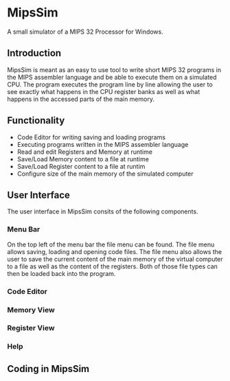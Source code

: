 # MipsSim
A small simulator of a MIPS 32 Processor for Windows.

## Introduction
MipsSim is meant as an easy to use tool to write short MIPS 32 programs in the MIPS assembler language and be able to execute them on a simulated CPU. The program executes the program line by line allowing the user to see exactly what happens in the CPU register banks as well as what happens in the accessed parts of the main memory.

## Functionality
* Code Editor for writing saving and loading programs
* Executing programs written in the MIPS assembler language
* Read and edit Registers and Memory at runtime
* Save/Load Memory content to a file at runtime
* Save/Load Register content to a file at runtim
* Configure size of the main memory of the simulated computer

## User Interface
The user interface in MipsSim consits of the following components.

### Menu Bar
On the top left of the menu bar the file menu can be found. The file menu allows saving, loading and opening code files. The file menu also allows the user to save the current content of the main memory of the virtual computer to a file as well as the content of the registers. Both of those file types can then be loaded back into the program.

### Code Editor

### Memory View

### Register View

### Help

## Coding in MipsSim

